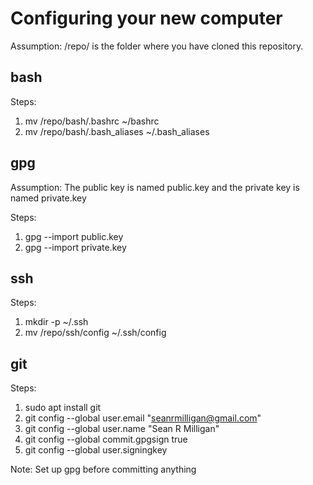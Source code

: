 # Configuring your new computer

Assumption: /repo/ is the folder where you have cloned this repository.

## bash
Steps:
  1. mv /repo/bash/.bashrc ~/bashrc
  2. mv /repo/bash/.bash_aliases ~/.bash_aliases

## gpg

Assumption: The public key is named public.key and the private key is named private.key

Steps:
  1. gpg --import public.key
  2. gpg --import private.key

## ssh

Steps:
  1. mkdir -p ~/.ssh
  2. mv /repo/ssh/config ~/.ssh/config

## git

Steps:
  1. sudo apt install git
  2. git config --global user.email "seanrmilligan@gmail.com"
  3. git config --global user.name "Sean R Milligan"
  4. git config --global commit.gpgsign true
  5. git config --global user.signingkey <fingerprint>

Note: Set up gpg before committing anything